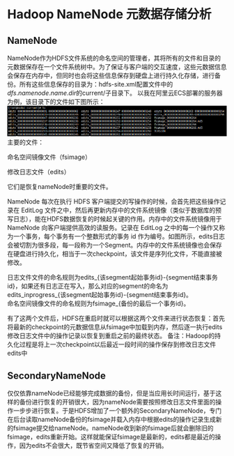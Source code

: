 # Hadoop NameNode 元数据存储分析
## NameNode
NameNode作为HDFS文件系统的命名空间的管理者，其将所有的文件和目录的元数据保存在一个文件系统树中。为了保证与客户端的交互速度，这些元数据信息会保存在内存中，但同时也会将这些信息保存到硬盘上进行持久化存储，进行备份。所有这些信息保存的目录为：hdfs-site.xml配置文件中的$dfs.namenode.name.dir$的current/子目录下。
以我在阿里云ECS部署的服务器为例，该目录下的文件如下图所示：
![current](https://github.com/liumihust/gitTset/blob/master/current.PNG)
主要的文件：   

命名空间镜像文件（fsimage）   

修改日志文件（edits）   

它们是恢复nameNode时重要的文件。   

NameNode 每次在执行 HDFS 客户端提交的写操作的时候，会首先把这些操作记录在 EditLog 文件之中，然后再更新内存中的文件系统镜像（类似于数据库的预写日志），能在HDFS数据恢复的时候起关键的作用。内存中的文件系统镜像用于 NameNode 向客户端提供高效的读服务。记录在 EditLog 之中的每一个操作又称为一个事务，每个事务有一个整数形式的事务 id 作为编号。如图所示，edits日志会被切割为很多段，每一段称为一个Segment。内存中的文件系统镜像也会保存在硬盘进行持久化，相当于一次checkpoint，该文件是序列化文件，不能直接被修改。

日志文件文件的命名规则为edits_{该segment起始事务id}-{segment结束事务id}，如果还有日志正在写入，那么对应的segment的命名为edits_inprogress_{该segment起始事务id}-{segment结束事务id}。   
命名空间镜像文件的命名规则为fsimage_{备份的最后一个事务id}。   

有了这两个文件后，HDFS在重启时就可以根据这两个文件来进行状态恢复：首先将最新的checkpoint的元数据信息从fsimage中加载到内存，然后逐一执行edits修改日志文件中的操作记录以恢复到重启之前的最终状态。
备注：Hadoop的持久化过程是将上一次checkpoint以后最近一段时间的操作保存到修改日志文件edits中   

## SecondaryNameNode
仅仅依靠nameNode已经能够完成数据的备份，但是当应用长时间运行，基于这样的备份进行恢复的开销很大，因为nameNode需要按照修改日志文件里面的操作一步步进行恢复。于是HDFS增加了一个额外的SecondaryNameNode，专门在后台读取nameNode备份的fsimage并载入内存中根据edits的操作记录生成新的fsimage提交给nameNode。nameNode收到新的fsimage后就会删除旧的fsimage，edits重新开始。这样就能保证fsimage是最新的，edits都是最近的操作，因为edits不会很大，既节省空间又降低了恢复的开销。
